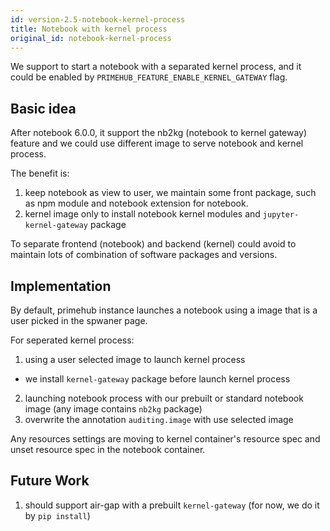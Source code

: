 ```yaml
---
id: version-2.5-notebook-kernel-process
title: Notebook with kernel process
original_id: notebook-kernel-process
---
```


We support to start a notebook with a separated kernel process, and it could be enabled by `PRIMEHUB_FEATURE_ENABLE_KERNEL_GATEWAY` flag.

## Basic idea

After notebook 6.0.0, it support the nb2kg (notebook to kernel gateway) feature and we could use different image to serve notebook and kernel process.

The benefit is:

1. keep notebook as view to user, we maintain some front package, such as npm module and notebook extension for notebook.
2. kernel image only to install notebook kernel modules and `jupyter-kernel-gateway` package

To separate frontend (notebook) and backend (kernel) could avoid to maintain lots of combination of software packages and versions.

## Implementation

By default, primehub instance launches a notebook using a image that is a user picked in the spwaner page.

For seperated kernel process:

1. using a user selected image to launch kernel process
  * we install `kernel-gateway` package before launch kernel process
2. launching notebook process with our prebuilt or standard notebook image (any image contains `nb2kg` package)
3. overwrite the annotation `auditing.image` with use selected image

Any resources settings are moving to kernel container's resource spec and unset resource spec in the notebook container.

## Future Work

1. should support air-gap with a prebuilt `kernel-gateway` (for now, we do it by `pip install`)
